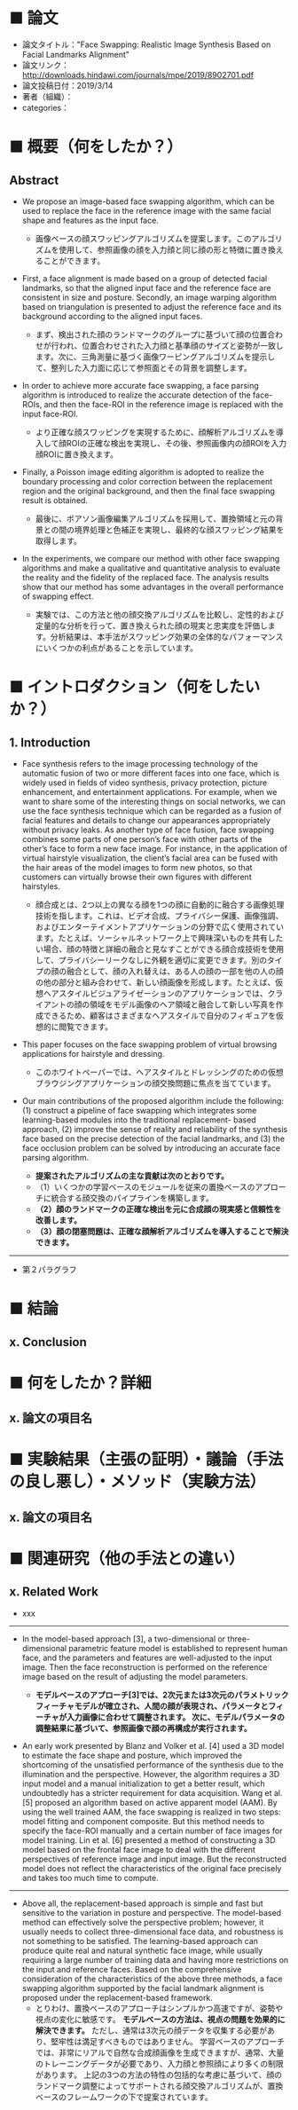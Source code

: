 # ■ 論文
- 論文タイトル："Face Swapping: Realistic Image Synthesis Based on Facial Landmarks Alignment"
- 論文リンク：http://downloads.hindawi.com/journals/mpe/2019/8902701.pdf
- 論文投稿日付：2019/3/14
- 著者（組織）：
- categories：

# ■ 概要（何をしたか？）

## Abstract

- We propose an image-based face swapping algorithm, which can be used to replace the face in the reference image with the same facial shape and features as the input face. 
    - 画像ベースの顔スワッピングアルゴリズムを提案します。このアルゴリズムを使用して、参照画像の顔を入力顔と同じ顔の形と特徴に置き換えることができます。

- First, a face alignment is made based on a group of detected facial landmarks, so that the aligned input face and the reference face are consistent in size and posture. Secondly, an image warping algorithm based on triangulation is presented to adjust the reference face and its background according to the aligned input faces. 
    - まず、検出された顔のランドマークのグループに基づいて顔の位置合わせが行われ、位置合わせされた入力顔と基準顔のサイズと姿勢が一致します。次に、三角測量に基づく画像ワーピングアルゴリズムを提示して、整列した入力面に応じて参照面とその背景を調整します。

- In order to achieve more accurate face swapping, a face parsing algorithm is introduced to realize the accurate detection of the face-ROIs, and then the face-ROI in the reference image is replaced with the input face-ROI.
    - より正確な顔スワッピングを実現するために、顔解析アルゴリズムを導入して顔ROIの正確な検出を実現し、その後、参照画像内の顔ROIを入力顔ROIに置き換えます。

- Finally, a Poisson image editing algorithm is adopted to realize the boundary processing and color correction between the replacement region and the original background, and then the final face swapping result is obtained.  
    - 最後に、ポアソン画像編集アルゴリズムを採用して、置換領域と元の背景との間の境界処理と色補正を実現し、最終的な顔スワッピング結果を取得します。

- In the experiments, we compare our method with other face swapping algorithms and make a qualitative and quantitative analysis to evaluate the reality and the fidelity of the replaced face. The analysis results show that our method has some advantages in the overall performance of swapping effect.  
    - 実験では、この方法と他の顔交換アルゴリズムを比較し、定性的および定量的な分析を行って、置き換えられた顔の現実と忠実度を評価します。分析結果は、本手法がスワッピング効果の全体的なパフォーマンスにいくつかの利点があることを示しています。

# ■ イントロダクション（何をしたいか？）

## 1. Introduction

- Face synthesis refers to the image processing technology of the automatic fusion of two or more different faces into one face, which is widely used in fields of video synthesis, privacy protection, picture enhancement, and entertainment applications. For example, when we want to share some of the interesting things on social networks, we can use the face synthesis technique which can be regarded as a fusion of facial features and details to change our appearances appropriately without privacy leaks. As another type of face fusion, face swapping combines some parts of one person’s face with other parts of the other’s face to form a new face image. For instance, in the application of virtual hairstyle visualization, the client’s facial area can be fused with the hair areas of the model images to form new photos, so that customers can virtually browse their own figures with different hairstyles.
    - 顔合成とは、2つ以上の異なる顔を1つの顔に自動的に融合する画像処理技術を指します。これは、ビデオ合成、プライバシー保護、画像強調、およびエンターテイメントアプリケーションの分野で広く使用されています。たとえば、ソーシャルネットワーク上で興味深いものを共有したい場合、顔の特徴と詳細の融合と見なすことができる顔合成技術を使用して、プライバシーリークなしに外観を適切に変更できます。別のタイプの顔の融合として、顔の入れ替えは、ある人の顔の一部を他の人の顔の他の部分と組み合わせて、新しい顔画像を形成します。たとえば、仮想ヘアスタイルビジュアライゼーションのアプリケーションでは、クライアントの顔の領域をモデル画像のヘア領域と融合して新しい写真を作成できるため、顧客はさまざまなヘアスタイルで自分のフィギュアを仮想的に閲覧できます。

- This paper focuses on the face swapping problem of virtual browsing applications for hairstyle and dressing. 
    - このホワイトペーパーでは、ヘアスタイルとドレッシングのための仮想ブラウジングアプリケーションの顔交換問題に焦点を当てています。
    
- Our main contributions of the proposed algorithm include the following: (1) construct a pipeline of face swapping which integrates some learning-based modules into the traditional replacement- based approach, (2) improve the sense of reality and reliability of the synthesis face based on the precise detection of the facial landmarks, and (3) the face occlusion problem can be solved by introducing an accurate face parsing algorithm.
    - **提案されたアルゴリズムの主な貢献は次のとおりです。**
    - （1）いくつかの学習ベースのモジュールを従来の置換ベースのアプローチに統合する顔交換のパイプラインを構築します。
    -  **（2）顔のランドマークの正確な検出を元に合成顔の現実感と信頼性を改善します。**
    -  **（3）顔の閉塞問題は、正確な顔解析アルゴリズムを導入することで解決できます。**

---

- 第２パラグラフ

# ■ 結論

## x. Conclusion


# ■ 何をしたか？詳細

## x. 論文の項目名


# ■ 実験結果（主張の証明）・議論（手法の良し悪し）・メソッド（実験方法）

## x. 論文の項目名


# ■ 関連研究（他の手法との違い）

## x. Related Work


- xxx

---

- In the model-based approach [3], a two-dimensional or three-dimensional parametric feature model is established to represent human face, and the parameters and features are well-adjusted to the input image. Then the face reconstruction is performed on the reference image based on the result of adjusting the model parameters.
    - **モデルベースのアプローチ[3]では、2次元または3次元のパラメトリックフィーチャモデルが確立され、人間の顔が表現され、パラメータとフィーチャが入力画像に合わせて調整されます。 次に、モデルパラメータの調整結果に基づいて、参照画像で顔の再構成が実行されます。**

- An early work presented by Blanz and Volker et al. [4] used a 3D model to estimate the face shape and posture, which improved the shortcoming of the unsatisfied performance of the synthesis due to the illumination and the perspective. However, the algorithm requires a 3D input model and a manual initialization to get a better result, which undoubtedly has a stricter requirement for data acquisition. Wang et al. [5] proposed an algorithm based on active apparent model (AAM). By using the well trained AAM, the face swapping is realized in two steps: model fitting and component composite. But this method needs to specify the face-ROI manually and a certain number of face images for model training. Lin et al. [6] presented a method of constructing a 3D model based on the frontal face image to deal with the different perspectives of reference image and input image. But the reconstructed model does not reflect the characteristics of the original face precisely and takes too much time to compute.


---

- Above all, the replacement-based approach is simple and fast but sensitive to the variation in posture and perspective. The model-based method can effectively solve the perspective problem; however, it usually needs to collect three-dimensional face data, and robustness is not something to be satisfied. The learning-based approach can produce quite real and natural synthetic face image, while usually requiring a large number of training data and having more restrictions on the input and reference faces. Based on the comprehensive consideration of the characteristics of the above three methods, a face swapping algorithm supported by the facial landmark alignment is proposed under the replacement-based framework.
    - とりわけ、置換ベースのアプローチはシンプルかつ高速ですが、姿勢や視点の変化に敏感です。 **モデルベースの方法は、視点の問題を効果的に解決できます。** ただし、通常は3次元の顔データを収集する必要があり、堅牢性は満足すべきものではありません。 学習ベースのアプローチでは、非常にリアルで自然な合成顔画像を生成できますが、通常、大量のトレーニングデータが必要であり、入力顔と参照顔により多くの制限があります。 上記の3つの方法の特性の包括的な考慮に基づいて、顔のランドマーク調整によってサポートされる顔交換アルゴリズムが、置換ベースのフレームワークの下で提案されています。